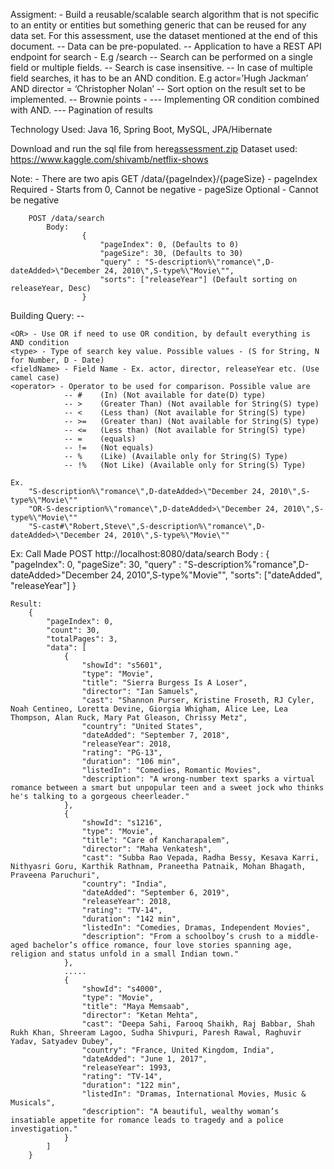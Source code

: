 Assigment:
	- Build a reusable/scalable search algorithm that is not specific to an entity or entities but something generic that can be reused for any data set. For this assessment, use the dataset mentioned at the end of this document.
		-- Data can be pre-populated.
		-- Application to have a REST API endpoint for search - E.g /search
		-- Search can be performed on a single field or multiple fields.
		-- Search is case insensitive.
		-- In case of multiple field searches, it has to be an AND condition. E.g actor=’Hugh Jackman’ AND director = ‘Christopher Nolan’
		-- Sort option on the result set to be implemented.
		-- Brownie points -
			--- Implementing OR condition combined with AND.
			--- Pagination of results			

Technology Used:
	Java 16, Spring Boot, MySQL, JPA/Hibernate

Download and run the sql file from here[assessment.zip](https://github.com/RakeshKumar95/search-netflix-data/files/7088322/assessment.zip)
Dataset used: https://www.kaggle.com/shivamb/netflix-shows

Note: 
	- There are two apis 
		GET /data/{pageIndex}/{pageSize}
			- pageIndex Required - Starts from 0, Cannot be negative
			- pageSize Optional - Cannot be negative
			
		POST /data/search
			Body:
					{
						"pageIndex": 0, (Defaults to 0)
						"pageSize": 30, (Defaults to 30)
						"query" : "S-description%\"romance\",D-dateAdded>\"December 24, 2010\",S-type%\"Movie\"",
						"sorts": ["releaseYear"] (Default sorting on releaseYear, Desc)
					}
					

Building Query: 
	<OR>-<type>-<fieldName><operator><value>
	
	<OR> - Use OR if need to use OR condition, by default everything is AND condition
	<type> - Type of search key value. Possible values - (S for String, N for Number, D - Date)
	<fieldName> - Field Name - Ex. actor, director, releaseYear etc. (Use camel case)
	<operator> - Operator to be used for comparison. Possible value are 
				-- #	(In) (Not available for date(D) type)
				-- >	(Greater Than) (Not available for String(S) type)
				-- <	(Less than) (Not available for String(S) type)
				-- >=	(Greater than) (Not available for String(S) type)
				-- <=	(Less than) (Not available for String(S) type)
				-- =	(equals)
				-- !=	(Not equals)
				-- %	(Like) (Available only for String(S) Type)
				-- !%	(Not Like) (Available only for String(S) Type)
				
	Ex. 
		"S-description%\"romance\",D-dateAdded>\"December 24, 2010\",S-type%\"Movie\""
		"OR-S-description%\"romance\",D-dateAdded>\"December 24, 2010\",S-type%\"Movie\""
		"S-cast#\"Robert,Steve\",S-description%\"romance\",D-dateAdded>\"December 24, 2010\",S-type%\"Movie\""
		
		
Ex: Call Made
	POST http://localhost:8080/data/search 
					  Body : 
							{
								"pageIndex": 0,
								"pageSize": 30,
								"query" : "S-description%\"romance\",D-dateAdded>\"December 24, 2010\",S-type%\"Movie\"",
								"sorts": ["dateAdded", "releaseYear"]
							}
		
	Result: 
		{
			"pageIndex": 0,
			"count": 30,
			"totalPages": 3,
			"data": [
				{
					"showId": "s5601",
					"type": "Movie",
					"title": "Sierra Burgess Is A Loser",
					"director": "Ian Samuels",
					"cast": "Shannon Purser, Kristine Froseth, RJ Cyler, Noah Centineo, Loretta Devine, Giorgia Whigham, Alice Lee, Lea Thompson, Alan Ruck, Mary Pat Gleason, Chrissy Metz",
					"country": "United States",
					"dateAdded": "September 7, 2018",
					"releaseYear": 2018,
					"rating": "PG-13",
					"duration": "106 min",
					"listedIn": "Comedies, Romantic Movies",
					"description": "A wrong-number text sparks a virtual romance between a smart but unpopular teen and a sweet jock who thinks he's talking to a gorgeous cheerleader."
				},
				{
					"showId": "s1216",
					"type": "Movie",
					"title": "Care of Kancharapalem",
					"director": "Maha Venkatesh",
					"cast": "Subba Rao Vepada, Radha Bessy, Kesava Karri, Nithyasri Goru, Karthik Rathnam, Praneetha Patnaik, Mohan Bhagath, Praveena Paruchuri",
					"country": "India",
					"dateAdded": "September 6, 2019",
					"releaseYear": 2018,
					"rating": "TV-14",
					"duration": "142 min",
					"listedIn": "Comedies, Dramas, Independent Movies",
					"description": "From a schoolboy’s crush to a middle-aged bachelor’s office romance, four love stories spanning age, religion and status unfold in a small Indian town."
				},
				.....
				{
					"showId": "s4000",
					"type": "Movie",
					"title": "Maya Memsaab",
					"director": "Ketan Mehta",
					"cast": "Deepa Sahi, Farooq Shaikh, Raj Babbar, Shah Rukh Khan, Shreeram Lagoo, Sudha Shivpuri, Paresh Rawal, Raghuvir Yadav, Satyadev Dubey",
					"country": "France, United Kingdom, India",
					"dateAdded": "June 1, 2017",
					"releaseYear": 1993,
					"rating": "TV-14",
					"duration": "122 min",
					"listedIn": "Dramas, International Movies, Music & Musicals",
					"description": "A beautiful, wealthy woman’s insatiable appetite for romance leads to tragedy and a police investigation."
				}
			]
		}
		
